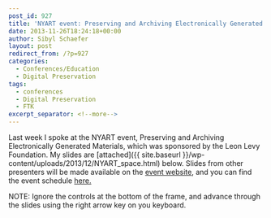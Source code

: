 ```yaml
---
post_id: 927
title: 'NYART event: Preserving and Archiving Electronically Generated Materials'
date: 2013-11-26T18:24:18+00:00
author: Sibyl Schaefer
layout: post
redirect_from: /?p=927
categories:
  - Conferences/Education
  - Digital Preservation
tags:
  - conferences
  - Digital Preservation
  - FTK
excerpt_separator: <!--more-->
---
```

Last week I spoke at the NYART event, Preserving and Archiving Electronically Generated Materials, which was sponsored by the Leon Levy Foundation. My slides are [attached]({{ site.baseurl }}/wp-content/uploads/2013/12/NYART_space.html) below. Slides from other presenters will be made available on the [event website](http://www.nycarchivists.org/calendar?eventId=774965&EventViewMode=2&CalendarViewType=4&SelectedDate=11/19/2013), and you can find the event schedule [here.<!--more-->](http://www.nycarchivists.org/Resources/Documents/2013_ART_LLF_BornDigital_ProgramSchedule.pdf)

NOTE: Ignore the controls at the bottom of the frame, and advance through the slides using the right arrow key on you keyboard.
